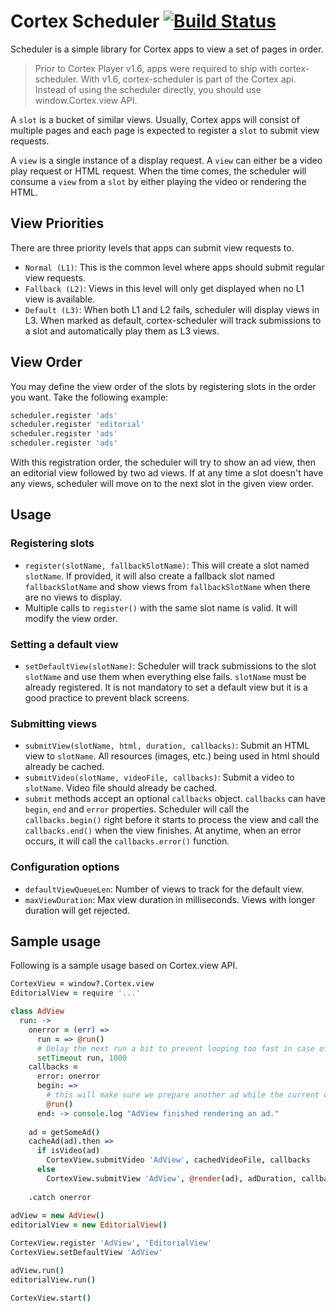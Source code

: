 # Cortex Scheduler [![Build Status](https://travis-ci.org/hkaya/cortex-scheduler.svg?branch=master)](https://travis-ci.org/hkaya/cortex-scheduler)

Scheduler is a simple library for Cortex apps to view a set of pages in order.

> Prior to Cortex Player v1.6, apps were required to ship with cortex-scheduler. With v1.6, cortex-scheduler is part of the Cortex api. Instead of using the scheduler directly, you should use window.Cortex.view API.

A `slot` is a bucket of similar views. Usually, Cortex apps will consist of multiple pages and each page is expected to register a `slot` to submit view requests.

A `view` is a single instance of a display request. A `view` can either be a video play request or HTML request. When the time comes, the scheduler will consume a `view` from a `slot` by either playing the video or rendering the HTML.

## View Priorities
There are three priority levels that apps can submit view requests to.

- `Normal (L1)`: This is the common level where apps should submit regular view requests.
- `Fallback (L2)`: Views in this level will only get displayed when no L1 view is available.
- `Default (L3)`: When both L1 and L2 fails, scheduler will display views in L3. When marked as default, cortex-scheduler will track submissions to a slot and automatically play them as L3 views.

## View Order
You may define the view order of the slots by registering slots in the order you want. Take the following example:

```coffeescript
scheduler.register 'ads'
scheduler.register 'editorial'
scheduler.register 'ads'
scheduler.register 'ads'
```

With this registration order, the scheduler will try to show an ad view, then an editorial view followed by two ad views. If at any time a slot doesn't have any views, scheduler will move on to the next slot in the given view order.

## Usage

### Registering slots
- `register(slotName, fallbackSlotName)`: This will create a slot named `slotName`. If provided, it will also create a fallback slot named `fallbackSlotName` and show views from `fallbackSlotName` when there are no views to display.
- Multiple calls to `register()` with the same slot name is valid. It will modify the view order.

### Setting a default view
- `setDefaultView(slotName)`: Scheduler will track submissions to the slot `slotName` and use them when everything else fails. `slotName` must be already registered. It is not mandatory to set a default view but it is a good practice to prevent black screens.

### Submitting views
- `submitView(slotName, html, duration, callbacks)`: Submit an HTML view to `slotName`. All resources (images, etc.) being used in html should already be cached.
- `submitVideo(slotName, videoFile, callbacks)`: Submit a video to `slotName`. Video file should already be cached.
- `submit` methods accept an optional `callbacks` object. `callbacks` can have `begin`, `end` and `error` properties. Scheduler will call the `callbacks.begin()` right before it starts to process the view and call the `callbacks.end()` when the view finishes. At anytime, when an error occurs, it will call the `callbacks.error()` function.

### Configuration options
- `defaultViewQueueLen`: Number of views to track for the default view.
- `maxViewDuration`: Max view duration in milliseconds. Views with longer duration will get rejected.

## Sample usage
Following is a sample usage based on Cortex.view API.

```coffeescript
CortexView = window?.Cortex.view
EditorialView = require '...'

class AdView
  run: ->
    onerror = (err) =>
      run = => @run()
      # Delay the next run a bit to prevent looping too fast in case of temporary problems. 
      setTimeout run, 1000
    callbacks =
      error: onerror
      begin: =>
        # this will make sure we prepare another ad while the current one is being displayed.
        @run()
      end: -> console.log "AdView finished rendering an ad."
      
    ad = getSomeAd()
    cacheAd(ad).then =>
      if isVideo(ad)
        CortexView.submitVideo 'AdView', cachedVideoFile, callbacks
      else
        CortexView.submitView 'AdView', @render(ad), adDuration, callbacks
        
    .catch onerror
      
adView = new AdView()
editorialView = new EditorialView()

CortexView.register 'AdView', 'EditorialView'
CortexView.setDefaultView 'AdView'

adView.run()
editorialView.run()

CortexView.start()
```
